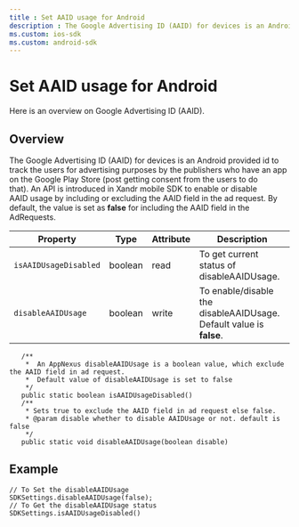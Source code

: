 ```yaml
---
title : Set AAID usage for Android
description : The Google Advertising ID (AAID) for devices is an Android provided id to track the users for advertising purposes by the publishers who have an app on the Google Play Store (post getting consent from the users to do that). 
ms.custom: ios-sdk 
ms.custom: android-sdk
---
```



# Set AAID usage for Android

Here is an overview on Google Advertising ID (AAID).

## Overview

The Google Advertising ID (AAID) for devices is an Android provided id
to track the users for advertising purposes by the publishers who have
an app on the Google Play Store (post getting consent from the users to
do that). An API is introduced in Xandr mobile
SDK to enable or disable AAID usage by including or excluding
the AAID field in the ad request. By default, the value is set
as **false** for including the AAID field in the AdRequests.

| Property | Type | Attribute | Description |
|---|---|---|---|
| `isAAIDUsageDisabled` | boolean | read | To get current status of disableAAIDUsage. |
| `disableAAIDUsage` | boolean | write | To enable/disable the disableAAIDUsage. Default value is **false**. |

``` pre
   /**
    *  An AppNexus disableAAIDUsage is a boolean value, which exclude the AAID field in ad request.
    *  Default value of disableAAIDUsage is set to false
    */
   public static boolean isAAIDUsageDisabled()
   /**
    * Sets true to exclude the AAID field in ad request else false.
    * @param disable whether to disable AAIDUsage or not. default is false
    */
   public static void disableAAIDUsage(boolean disable)
```

## Example

``` pre
// To Set the disableAAIDUsage
SDKSettings.disableAAIDUsage(false);
// To Get the disableAAIDUsage status
SDKSettings.isAAIDUsageDisabled()
```
